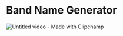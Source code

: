 # Band Name Generator
![Untitled video - Made with Clipchamp](https://github.com/rheamall/100-days-of-code-challenge/assets/165444162/b57ffc0b-d2bf-4438-bda0-69f774396f7c)
